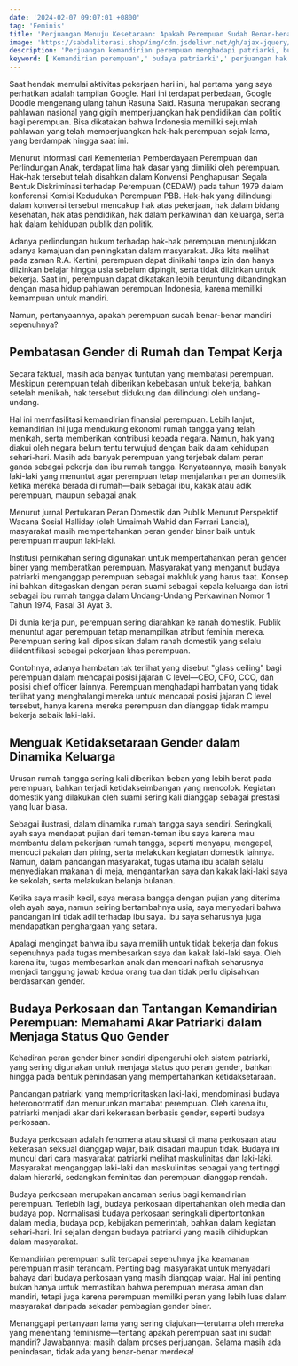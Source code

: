 ```yaml
---
date: '2024-02-07 09:07:01 +0800'
tag: 'Feminis'
title: 'Perjuangan Menuju Kesetaraan: Apakah Perempuan Sudah Benar-benar Mandiri?'
image: 'https://sabdaliterasi.shop/img/cdn.jsdelivr.net/gh/ajax-jquery/asset.sabdaliterasi.shop@main/2024-02-06-perjuangan-menuju-kesetaraan-apakah-perempuan-sudah-benarbenar-mandiri.jpg'
description: 'Perjuangan kemandirian perempuan menghadapi patriarki, budaya perkosaan, dan dinamika keluarga adalah inti dari perjalanan menuju kesetaraan gender.'
keyword: ['Kemandirian perempuan',' budaya patriarki',' perjuangan hak perempuan',' dinamika keluarga',' budaya perkosaan',' kesetaraan gender',' peran gender biner',' tantangan feminisme',' hak-hak perempuan','perempuan']
---
```

<p>Saat hendak memulai aktivitas pekerjaan hari ini, hal pertama yang saya perhatikan adalah tampilan Google. Hari ini terdapat perbedaan, Google Doodle mengenang ulang tahun Rasuna Said. Rasuna merupakan seorang pahlawan nasional yang gigih memperjuangkan hak pendidikan dan politik bagi perempuan. Bisa dikatakan bahwa Indonesia memiliki sejumlah pahlawan yang telah memperjuangkan hak-hak perempuan sejak lama, yang berdampak hingga saat ini.</p><p>Menurut informasi dari Kementerian Pemberdayaan Perempuan dan Perlindungan Anak, terdapat lima hak dasar yang dimiliki oleh perempuan. Hak-hak tersebut telah disahkan dalam Konvensi Penghapusan Segala Bentuk Diskriminasi terhadap Perempuan (CEDAW) pada tahun 1979 dalam konferensi Komisi Kedudukan Perempuan PBB. Hak-hak yang dilindungi dalam konvensi tersebut mencakup hak atas pekerjaan, hak dalam bidang kesehatan, hak atas pendidikan, hak dalam perkawinan dan keluarga, serta hak dalam kehidupan publik dan politik.</p><p>Adanya perlindungan hukum terhadap hak-hak perempuan menunjukkan adanya kemajuan dan peningkatan dalam masyarakat. Jika kita melihat pada zaman R.A. Kartini, perempuan dapat dinikahi tanpa izin dan hanya diizinkan belajar hingga usia sebelum dipingit, serta tidak diizinkan untuk bekerja. Saat ini, perempuan dapat dikatakan lebih beruntung dibandingkan dengan masa hidup pahlawan perempuan Indonesia, karena memiliki kemampuan untuk mandiri.</p><p>Namun, pertanyaannya, apakah perempuan sudah benar-benar mandiri sepenuhnya?</p><h2><strong>Pembatasan Gender di Rumah dan Tempat Kerja</strong></h2><p>Secara faktual, masih ada banyak tuntutan yang membatasi perempuan. Meskipun perempuan telah diberikan kebebasan untuk bekerja, bahkan setelah menikah, hak tersebut didukung dan dilindungi oleh undang-undang.</p><p>Hal ini memfasilitasi kemandirian finansial perempuan. Lebih lanjut, kemandirian ini juga mendukung ekonomi rumah tangga yang telah menikah, serta memberikan kontribusi kepada negara. Namun, hak yang diakui oleh negara belum tentu terwujud dengan baik dalam kehidupan sehari-hari. Masih ada banyak perempuan yang terjebak dalam peran ganda sebagai pekerja dan ibu rumah tangga. Kenyataannya, masih banyak laki-laki yang menuntut agar perempuan tetap menjalankan peran domestik ketika mereka berada di rumah—baik sebagai ibu, kakak atau adik perempuan, maupun sebagai anak.</p><p>Menurut jurnal Pertukaran Peran Domestik dan Publik Menurut Perspektif Wacana Sosial Halliday (oleh Umaimah Wahid dan Ferrari Lancia), masyarakat masih mempertahankan peran gender biner baik untuk perempuan maupun laki-laki.</p><p>Institusi pernikahan sering digunakan untuk mempertahankan peran gender biner yang memberatkan perempuan. Masyarakat yang menganut budaya patriarki menganggap perempuan sebagai makhluk yang harus taat. Konsep ini bahkan ditegaskan dengan peran suami sebagai kepala keluarga dan istri sebagai ibu rumah tangga dalam Undang-Undang Perkawinan Nomor 1 Tahun 1974, Pasal 31 Ayat 3.</p><p>Di dunia kerja pun, perempuan sering diarahkan ke ranah domestik. Publik menuntut agar perempuan tetap menampilkan atribut feminin mereka. Perempuan sering kali diposisikan dalam ranah domestik yang selalu diidentifikasi sebagai pekerjaan khas perempuan.</p><p>Contohnya, adanya hambatan tak terlihat yang disebut "glass ceiling" bagi perempuan dalam mencapai posisi jajaran C level—CEO, CFO, CCO, dan posisi chief officer lainnya. Perempuan menghadapi hambatan yang tidak terlihat yang menghalangi mereka untuk mencapai posisi jajaran C level tersebut, hanya karena mereka perempuan dan dianggap tidak mampu bekerja sebaik laki-laki.</p><h2><strong>Menguak Ketidaksetaraan Gender dalam Dinamika Keluarga</strong></h2><p>Urusan rumah tangga sering kali diberikan beban yang lebih berat pada perempuan, bahkan terjadi ketidakseimbangan yang mencolok. Kegiatan domestik yang dilakukan oleh suami sering kali dianggap sebagai prestasi yang luar biasa.</p><p>Sebagai ilustrasi, dalam dinamika rumah tangga saya sendiri. Seringkali, ayah saya mendapat pujian dari teman-teman ibu saya karena mau membantu dalam pekerjaan rumah tangga, seperti menyapu, mengepel, mencuci pakaian dan piring, serta melakukan kegiatan domestik lainnya. Namun, dalam pandangan masyarakat, tugas utama ibu adalah selalu menyediakan makanan di meja, mengantarkan saya dan kakak laki-laki saya ke sekolah, serta melakukan belanja bulanan.</p><p>Ketika saya masih kecil, saya merasa bangga dengan pujian yang diterima oleh ayah saya, namun seiring bertambahnya usia, saya menyadari bahwa pandangan ini tidak adil terhadap ibu saya. Ibu saya seharusnya juga mendapatkan penghargaan yang setara.</p><p>Apalagi mengingat bahwa ibu saya memilih untuk tidak bekerja dan fokus sepenuhnya pada tugas membesarkan saya dan kakak laki-laki saya. Oleh karena itu, tugas membesarkan anak dan mencari nafkah seharusnya menjadi tanggung jawab kedua orang tua dan tidak perlu dipisahkan berdasarkan gender.</p><h2><strong>Budaya Perkosaan dan Tantangan Kemandirian Perempuan: Memahami Akar Patriarki dalam Menjaga Status Quo Gender</strong></h2><p>Kehadiran peran gender biner sendiri dipengaruhi oleh sistem patriarki, yang sering digunakan untuk menjaga status quo peran gender, bahkan hingga pada bentuk penindasan yang mempertahankan ketidaksetaraan.</p><p>Pandangan patriarki yang memprioritaskan laki-laki, mendominasi budaya heteronormatif dan menurunkan martabat perempuan. Oleh karena itu, patriarki menjadi akar dari kekerasan berbasis gender, seperti budaya perkosaan.</p><p>Budaya perkosaan adalah fenomena atau situasi di mana perkosaan atau kekerasan seksual dianggap wajar, baik disadari maupun tidak. Budaya ini muncul dari cara masyarakat patriarki melihat maskulinitas dan laki-laki. Masyarakat menganggap laki-laki dan maskulinitas sebagai yang tertinggi dalam hierarki, sedangkan feminitas dan perempuan dianggap rendah.</p><p>Budaya perkosaan merupakan ancaman serius bagi kemandirian perempuan. Terlebih lagi, budaya perkosaan dipertahankan oleh media dan budaya pop. Normalisasi budaya perkosaan seringkali dipertontonkan dalam media, budaya pop, kebijakan pemerintah, bahkan dalam kegiatan sehari-hari. Ini sejalan dengan budaya patriarki yang masih dihidupkan dalam masyarakat.</p><p>Kemandirian perempuan sulit tercapai sepenuhnya jika keamanan perempuan masih terancam. Penting bagi masyarakat untuk menyadari bahaya dari budaya perkosaan yang masih dianggap wajar. Hal ini penting bukan hanya untuk memastikan bahwa perempuan merasa aman dan mandiri, tetapi juga karena perempuan memiliki peran yang lebih luas dalam masyarakat daripada sekadar pembagian gender biner.</p><p>Menanggapi pertanyaan lama yang sering diajukan—terutama oleh mereka yang menentang feminisme—tentang apakah perempuan saat ini sudah mandiri? Jawabannya: masih dalam proses perjuangan. Selama masih ada penindasan, tidak ada yang benar-benar merdeka!</p>
